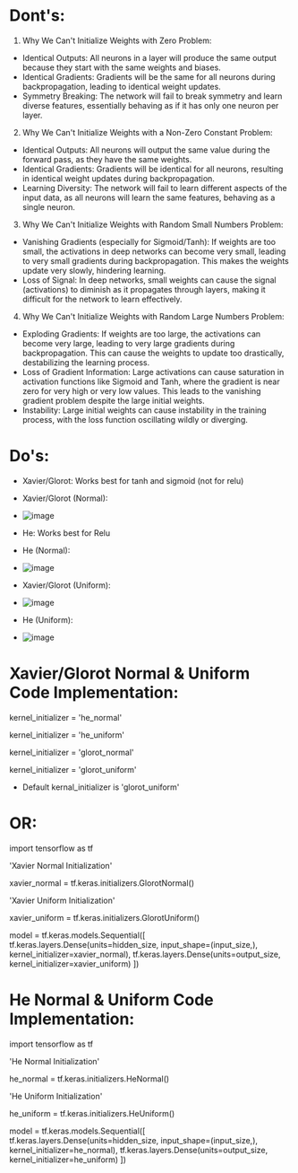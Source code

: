 # **Dont's:**

1. Why We Can't Initialize Weights with Zero
Problem:

* Identical Outputs: All neurons in a layer will produce the same output because they start with the same weights and biases.
* Identical Gradients: Gradients will be the same for all neurons during backpropagation, leading to identical weight updates.
* Symmetry Breaking: The network will fail to break symmetry and learn diverse features, essentially behaving as if it has only one neuron per layer.

2. Why We Can't Initialize Weights with a Non-Zero Constant
Problem:

* Identical Outputs: All neurons will output the same value during the forward pass, as they have the same weights.
* Identical Gradients: Gradients will be identical for all neurons, resulting in identical weight updates during backpropagation.
* Learning Diversity: The network will fail to learn different aspects of the input data, as all neurons will learn the same features, behaving as a single neuron.

3. Why We Can't Initialize Weights with Random Small Numbers
Problem:

* Vanishing Gradients (especially for Sigmoid/Tanh): If weights are too small, the activations in deep networks can become very small, leading to very small gradients during backpropagation. This makes the weights update very slowly, hindering learning.
* Loss of Signal: In deep networks, small weights can cause the signal (activations) to diminish as it propagates through layers, making it difficult for the network to learn effectively.

4. Why We Can't Initialize Weights with Random Large Numbers
Problem:

* Exploding Gradients: If weights are too large, the activations can become very large, leading to very large gradients during backpropagation. This can cause the weights to update too drastically, destabilizing the learning process.
* Loss of Gradient Information: Large activations can cause saturation in activation functions like Sigmoid and Tanh, where the gradient is near zero for very high or very low values. This leads to the vanishing gradient problem despite the large initial weights.
* Instability: Large initial weights can cause instability in the training process, with the loss function oscillating wildly or diverging.


# **Do's:**
* Xavier/Glorot: Works best for tanh and sigmoid (not for relu)
* Xavier/Glorot (Normal):
* ![image](https://github.com/user-attachments/assets/cade93ce-5266-4058-8929-9402106557ad)


* He: Works best for Relu
* He (Normal):
* ![image](https://github.com/user-attachments/assets/be6a0546-474c-4a04-bb00-8d338a2bc114)


* Xavier/Glorot (Uniform):
* ![image](https://github.com/user-attachments/assets/3f659ee8-ce46-44d2-9e92-b3e41a65437e)


* He (Uniform):
* ![image](https://github.com/user-attachments/assets/d782c236-1e84-43f7-b756-91c46216c6ce)


# Xavier/Glorot Normal & Uniform Code Implementation:


kernel_initializer = 'he_normal'

kernel_initializer = 'he_uniform'

kernel_initializer = 'glorot_normal'

kernel_initializer = 'glorot_uniform'

* Default kernal_initializer is 'glorot_uniform'

# OR:

import tensorflow as tf

'Xavier Normal Initialization'

xavier_normal = tf.keras.initializers.GlorotNormal()

'Xavier Uniform Initialization'

xavier_uniform = tf.keras.initializers.GlorotUniform()

model = tf.keras.models.Sequential([
tf.keras.layers.Dense(units=hidden_size, input_shape=(input_size,), kernel_initializer=xavier_normal),
tf.keras.layers.Dense(units=output_size, kernel_initializer=xavier_uniform)
])



# He Normal & Uniform Code Implementation:

import tensorflow as tf

'He Normal Initialization'

he_normal = tf.keras.initializers.HeNormal()

'He Uniform Initialization'

he_uniform = tf.keras.initializers.HeUniform()

model = tf.keras.models.Sequential([
tf.keras.layers.Dense(units=hidden_size, input_shape=(input_size,), kernel_initializer=he_normal),
tf.keras.layers.Dense(units=output_size, kernel_initializer=he_uniform)
])



